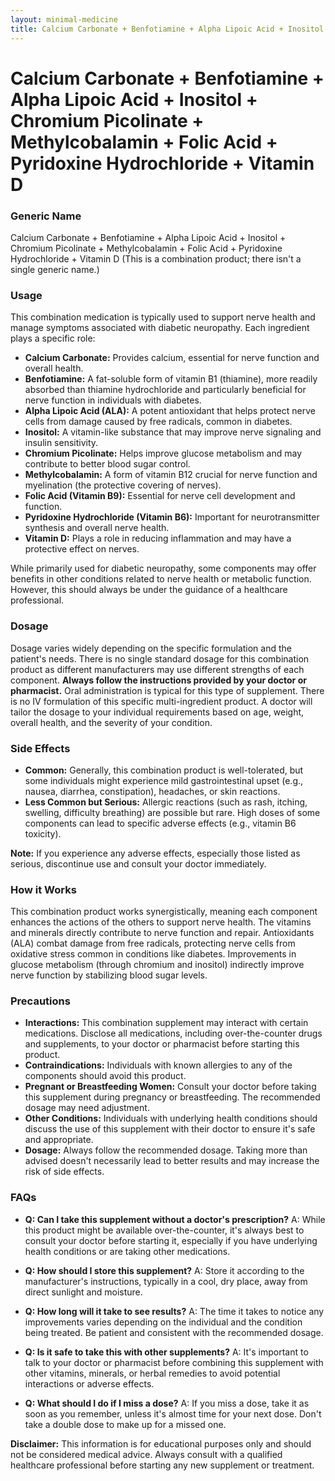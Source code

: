 ```yaml
---
layout: minimal-medicine
title: Calcium Carbonate + Benfotiamine + Alpha Lipoic Acid + Inositol + Chromium Picolinate + Methylcobalamin + Folic Acid + Pyridoxine Hydrochloride + Vitamin D
---
```


# Calcium Carbonate + Benfotiamine + Alpha Lipoic Acid + Inositol + Chromium Picolinate + Methylcobalamin + Folic Acid + Pyridoxine Hydrochloride + Vitamin D
### Generic Name

Calcium Carbonate + Benfotiamine + Alpha Lipoic Acid + Inositol + Chromium Picolinate + Methylcobalamin + Folic Acid + Pyridoxine Hydrochloride + Vitamin D (This is a combination product; there isn't a single generic name.)


### Usage

This combination medication is typically used to support nerve health and manage symptoms associated with diabetic neuropathy.  Each ingredient plays a specific role:

* **Calcium Carbonate:**  Provides calcium, essential for nerve function and overall health.
* **Benfotiamine:** A fat-soluble form of vitamin B1 (thiamine), more readily absorbed than thiamine hydrochloride and particularly beneficial for nerve function in individuals with diabetes.
* **Alpha Lipoic Acid (ALA):** A potent antioxidant that helps protect nerve cells from damage caused by free radicals, common in diabetes.
* **Inositol:**  A vitamin-like substance that may improve nerve signaling and insulin sensitivity.
* **Chromium Picolinate:**  Helps improve glucose metabolism and may contribute to better blood sugar control.
* **Methylcobalamin:** A form of vitamin B12 crucial for nerve function and myelination (the protective covering of nerves).
* **Folic Acid (Vitamin B9):**  Essential for nerve cell development and function.
* **Pyridoxine Hydrochloride (Vitamin B6):**  Important for neurotransmitter synthesis and overall nerve health.
* **Vitamin D:** Plays a role in reducing inflammation and may have a protective effect on nerves.

While primarily used for diabetic neuropathy, some components may offer benefits in other conditions related to nerve health or metabolic function. However, this should always be under the guidance of a healthcare professional.


### Dosage

Dosage varies widely depending on the specific formulation and the patient's needs.  There is no single standard dosage for this combination product as different manufacturers may use different strengths of each component.  **Always follow the instructions provided by your doctor or pharmacist.**  Oral administration is typical for this type of supplement.  There is no IV formulation of this specific multi-ingredient product.  A doctor will tailor the dosage to your individual requirements based on age, weight, overall health, and the severity of your condition.


### Side Effects

* **Common:**  Generally, this combination product is well-tolerated, but some individuals might experience mild gastrointestinal upset (e.g., nausea, diarrhea, constipation), headaches, or skin reactions.
* **Less Common but Serious:** Allergic reactions (such as rash, itching, swelling, difficulty breathing) are possible but rare.  High doses of some components can lead to specific adverse effects (e.g., vitamin B6 toxicity).


**Note:**  If you experience any adverse effects, especially those listed as serious, discontinue use and consult your doctor immediately.


### How it Works

This combination product works synergistically, meaning each component enhances the actions of the others to support nerve health.  The vitamins and minerals directly contribute to nerve function and repair.  Antioxidants (ALA) combat damage from free radicals, protecting nerve cells from oxidative stress common in conditions like diabetes.  Improvements in glucose metabolism (through chromium and inositol) indirectly improve nerve function by stabilizing blood sugar levels.


### Precautions

* **Interactions:**  This combination supplement may interact with certain medications.  Disclose all medications, including over-the-counter drugs and supplements, to your doctor or pharmacist before starting this product.
* **Contraindications:**  Individuals with known allergies to any of the components should avoid this product.
* **Pregnant or Breastfeeding Women:**  Consult your doctor before taking this supplement during pregnancy or breastfeeding.  The recommended dosage may need adjustment.
* **Other Conditions:**  Individuals with underlying health conditions should discuss the use of this supplement with their doctor to ensure it's safe and appropriate.
* **Dosage:**  Always follow the recommended dosage. Taking more than advised doesn't necessarily lead to better results and may increase the risk of side effects.


### FAQs

* **Q: Can I take this supplement without a doctor's prescription?**  A: While this product might be available over-the-counter, it's always best to consult your doctor before starting it, especially if you have underlying health conditions or are taking other medications.

* **Q: How should I store this supplement?** A: Store it according to the manufacturer's instructions, typically in a cool, dry place, away from direct sunlight and moisture.

* **Q: How long will it take to see results?** A: The time it takes to notice any improvements varies depending on the individual and the condition being treated.  Be patient and consistent with the recommended dosage.

* **Q:  Is it safe to take this with other supplements?**  A: It's important to talk to your doctor or pharmacist before combining this supplement with other vitamins, minerals, or herbal remedies to avoid potential interactions or adverse effects.

* **Q: What should I do if I miss a dose?** A: If you miss a dose, take it as soon as you remember, unless it's almost time for your next dose. Don't take a double dose to make up for a missed one.


**Disclaimer:** This information is for educational purposes only and should not be considered medical advice. Always consult with a qualified healthcare professional before starting any new supplement or treatment.
